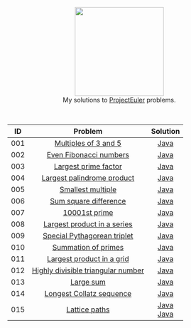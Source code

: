 <p align="center">
  <a href="https://projecteuler.net">
     <img height=200 src="https://projecteuler.net/images/euler_portrait.png">
  </a>
  <br> My solutions to <a href="https://projecteuler.net"> ProjectEuler</a> problems.
  </a>  
</p>
<br>

| ID  |               Problem                                      |   Solution                            |
|:---:|:----------------------------------------------------------:|:-------------------------------------:|
| 001 | [Multiples of 3 and 5](https://projecteuler.net/problem=1) |[Java](https://github.com/Kujyo/ProjectEuler/blob/master/Problem001/Solution.java)|
| 002 | [Even Fibonacci numbers](https://projecteuler.net/problem=2) |[Java](https://github.com/Kujyo/ProjectEuler/blob/master/Problem002/Solution.java)|
| 003 | [Largest prime factor](https://projecteuler.net/problem=3) |[Java](https://github.com/Kujyo/ProjectEuler/blob/master/Problem003/Solution.java)|
| 004 | [Largest palindrome product](https://projecteuler.net/problem=4) |[Java](https://github.com/Kujyo/ProjectEuler/blob/master/Problem004/Solution.java)|
| 005 | [Smallest multiple](https://projecteuler.net/problem=5) |[Java](https://github.com/Kujyo/ProjectEuler/blob/master/Problem005/Solution.java)|
| 006 | [Sum square difference](https://projecteuler.net/problem=6) |[Java](https://github.com/Kujyo/ProjectEuler/blob/master/Problem006/Solution.java)|
| 007 | [10001st prime](https://projecteuler.net/problem=7) |[Java](https://github.com/Kujyo/ProjectEuler/blob/master/Problem007/Solution.java)|
| 008 | [Largest product in a series](https://projecteuler.net/problem=8) |[Java](https://github.com/Kujyo/ProjectEuler/blob/master/Problem008/Solution.java)|
| 009 | [Special Pythagorean triplet](https://projecteuler.net/problem=9) |[Java](https://github.com/Kujyo/ProjectEuler/blob/master/Problem009/Solution.java)|
| 010 | [Summation of primes](https://projecteuler.net/problem=10) |[Java](https://github.com/Kujyo/ProjectEuler/blob/master/Problem010/Solution.java)|
| 011 | [Largest product in a grid](https://projecteuler.net/problem=11) |[Java](https://github.com/Kujyo/ProjectEuler/blob/master/Problem011/Solution.java)|
| 012 | [Highly divisible triangular number](https://projecteuler.net/problem=12) |[Java](https://github.com/Kujyo/ProjectEuler/blob/master/Problem012/Solution.java)|
| 013 | [Large sum](https://projecteuler.net/problem=13) |[Java](https://github.com/Kujyo/ProjectEuler/blob/master/Problem013/Solution.java)|
| 014 | [Longest Collatz sequence](https://projecteuler.net/problem=14) |[Java](https://github.com/Kujyo/ProjectEuler/blob/master/Problem014/Solution.java)|
| 015 | [Lattice paths](https://projecteuler.net/problem=15) |[Java](https://github.com/Kujyo/ProjectEuler/blob/master/Problem015/Solution.java) <br> [Java](https://github.com/Kujyo/ProjectEuler/blob/master/Problem015/SolutionAlternative.java)|
